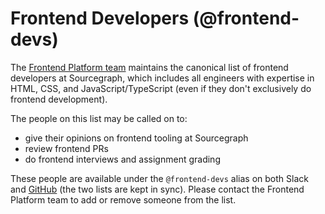 # Frontend Developers (@frontend-devs)

The [Frontend Platform team](./enablement/frontend-platform/index.md)
maintains the canonical list of frontend developers at Sourcegraph, which
includes all engineers with expertise in HTML, CSS, and JavaScript/TypeScript
(even if they don't exclusively do frontend development).

The people on this list may be called on to:

- give their opinions on frontend tooling at Sourcegraph
- review frontend PRs
- do frontend interviews and assignment grading

These people are available under the `@frontend-devs` alias on both
Slack and [GitHub](https://github.com/orgs/sourcegraph/teams/frontend-devs)
(the two lists are kept in sync). Please contact the
Frontend Platform team to add or remove someone from the list.
